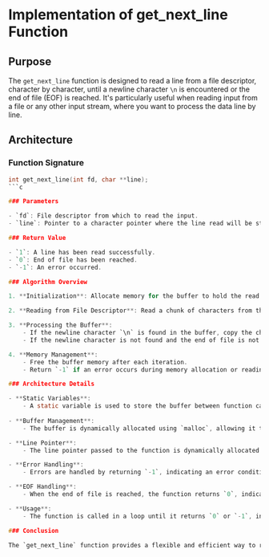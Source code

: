 # Implementation of get_next_line Function

## Purpose

The `get_next_line` function is designed to read a line from a file descriptor, character by character, until a newline character `\n` is encountered or the end of file (EOF) is reached. It's particularly useful when reading input from a file or any other input stream, where you want to process the data line by line.

## Architecture

### Function Signature
```c
int get_next_line(int fd, char **line);
```c

### Parameters

- `fd`: File descriptor from which to read the input.
- `line`: Pointer to a character pointer where the line read will be stored.

### Return Value

- `1`: A line has been read successfully.
- `0`: End of file has been reached.
- `-1`: An error occurred.

### Algorithm Overview

1. **Initialization**: Allocate memory for the buffer to hold the read characters and initialize a static variable to keep track of the current position within the buffer.

2. **Reading from File Descriptor**: Read a chunk of characters from the file descriptor into the buffer. If the end of file is reached, return `0`.

3. **Processing the Buffer**:
    - If the newline character `\n` is found in the buffer, copy the characters up to the newline character into the line pointer and return `1`.
    - If the newline character is not found and the end of file is not reached, concatenate the buffer content with the current content of the line pointer and continue reading.

4. **Memory Management**:
    - Free the buffer memory after each iteration.
    - Return `-1` if an error occurs during memory allocation or reading.

### Architecture Details

- **Static Variables**:
    - A static variable is used to store the buffer between function calls, allowing the function to remember the state of the buffer between reads.
  
- **Buffer Management**:
    - The buffer is dynamically allocated using `malloc`, allowing it to be resized as needed to accommodate varying line lengths.

- **Line Pointer**:
    - The line pointer passed to the function is dynamically allocated or reallocated to store the characters read from the file descriptor.

- **Error Handling**:
    - Errors are handled by returning `-1`, indicating an error condition, and freeing any allocated memory before returning.

- **EOF Handling**:
    - When the end of file is reached, the function returns `0`, indicating that there are no more lines to read.

- **Usage**:
    - The function is called in a loop until it returns `0` or `-1`, indicating the end of file or an error, respectively.

### Conclusion

The `get_next_line` function provides a flexible and efficient way to read input from file descriptors line by line, making it a fundamental component of many file processing applications. Its modular architecture and dynamic memory management allow it to handle various input scenarios while maintaining performance and reliability.
